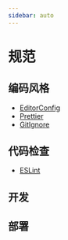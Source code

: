 ```yaml
---
sidebar: auto
---
```


# 规范

## 编码风格

- [EditorConfig](./../style/EditorConfig)
- [Prettier](./../style/Prettier.md)
- [GitIgnore](./../style/GitIgnore.md)

## 代码检查

- [ESLint](./../inspection/ESLint.md)

## 开发

## 部署
